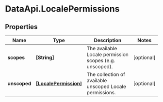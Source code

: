 # DataApi.LocalePermissions

## Properties

Name | Type | Description | Notes
------------ | ------------- | ------------- | -------------
**scopes** | **[String]** | The available Locale permission scopes (e.g. unscoped). | [optional] 
**unscoped** | [**[LocalePermission]**](LocalePermission.md) | The collection of available unscoped Locale permissions. | [optional] 


